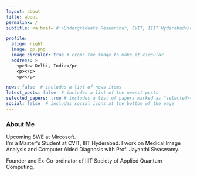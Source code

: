 ```yaml
---
layout: about
title: about
permalink: /
subtitle: <a href='#'>Undergraduate Researcher, CVIT, IIIT Hyderabad</a>. 

profile:
  align: right
  image: pp.png
  image_circular: true # crops the image to make it circular
  address: >
    <p>New Delhi, India</p>
    <p></p>
    <p></p>

news: false  # includes a list of news items
latest_posts: false  # includes a list of the newest posts
selected_papers: true # includes a list of papers marked as "selected={false}"
social: false  # includes social icons at the bottom of the page
---
```

### About Me
Upcoming SWE at Mircosoft.
<br>
I'm a Master's Student at CVIT, IIIT Hyderabad. I work on Medical Image Analysis and Computer Aided Diagnosis with Prof. Jayanthi Sivaswamy.
<br>

Founder and Ex-Co-ordinator of IIIT Society of Applied Quantum Computing.
  

